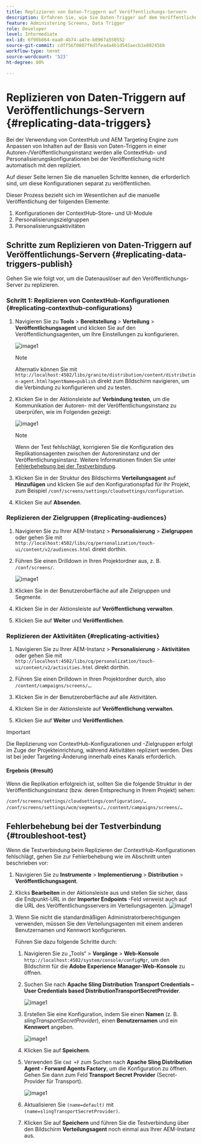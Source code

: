 ```yaml
---
title: Replizieren von Daten-Triggern auf Veröffentlichungs-Servern
description: Erfahren Sie, wie Sie Daten-Trigger auf dem Veröffentlichungs-Server für AEM Screens replizieren.
feature: Administering Screens, Data Trigger
role: Developer
level: Intermediate
exl-id: 6f90b864-eaa0-4b74-a47e-b0967a550552
source-git-commit: cdff56f0807f6d5fea4a4b1d545aecb1e80245bb
workflow-type: tm+mt
source-wordcount: '523'
ht-degree: 80%

---
```


# Replizieren von Daten-Triggern auf Veröffentlichungs-Servern {#replicating-data-triggers}

Bei der Verwendung von ContextHub und AEM Targeting Engine zum Anpassen von Inhalten auf der Basis von Daten-Triggern in einer Autoren-/Veröffentlichungsinstanz werden alle ContextHub- und Personalisierungskonfigurationen bei der Veröffentlichung nicht automatisch mit den  repliziert.

Auf dieser Seite lernen Sie die manuellen Schritte kennen, die erforderlich sind, um diese Konfigurationen separat zu veröffentlichen.

Dieser Prozess bezieht sich im Wesentlichen auf die manuelle Veröffentlichung der folgenden Elemente:

1. Konfigurationen der ContextHub-Store- und UI-Module
1. Personalisierungszielgruppen
1. Personalisierungsaktivitäten

## Schritte zum Replizieren von Daten-Triggern auf Veröffentlichungs-Servern {#replicating-data-triggers-publish}

Gehen Sie wie folgt vor, um die Datenauslöser auf den Veröffentlichungs-Server zu replizieren.

### Schritt 1: Replizieren von ContextHub-Konfigurationen {#replicating-contexthub-configurations}

1. Navigieren Sie zu **Tools** > **Bereitstellung** > **Verteilung** > **Veröffentlichungsagent** und klicken Sie auf den Veröffentlichungsagenten, um Ihre Einstellungen zu konfigurieren.

   ![image1](/help/user-guide/assets/replicating-triggers/replicating-triggers1.png)

   >[!NOTE]
   >
   >Alternativ können Sie mit `http://localhost:4502/libs/granite/distribution/content/distribution-agent.html?agentName=publish` direkt zum Bildschirm navigieren, um die Verbindung zu konfigurieren und zu testen.

1. Klicken Sie in der Aktionsleiste auf **Verbindung testen**, um die Kommunikation der Autoren- mit der Veröffentlichungsinstanz zu überprüfen, wie im Folgenden gezeigt:

   ![image1](/help/user-guide/assets/replicating-triggers/replicating-triggers2.png)

   >[!NOTE]
   >
   >Wenn der Test fehlschlägt, korrigieren Sie die Konfiguration des Replikationsagenten zwischen der Autoreninstanz und der Veröffentlichungsinstanz. Weitere Informationen finden Sie unter [Fehlerbehebung bei der Testverbindung](/help/user-guide/replicating-data-triggers.md#troubleshoot-test).

1. Klicken Sie in der Struktur des Bildschirms **Verteilungsagent** auf **Hinzufügen** und klicken Sie auf den Konfigurationspfad für Ihr Projekt, zum Beispiel `/conf/screens/settings/cloudsettings/configuration`.

1. Klicken Sie auf **Absenden**.

### Replizieren der Zielgruppen {#replicating-audiences}

1. Navigieren Sie zu Ihrer AEM-Instanz > **Personalisierung** > **Zielgruppen** oder gehen Sie mit `http://localhost:4502/libs/cq/personalization/touch-ui/content/v2/audiences.html` direkt dorthin.

1. Führen Sie einen Drilldown in Ihren Projektordner aus, z. B. `/conf/screens/`.

   ![image1](/help/user-guide/assets/replicating-triggers/replicating-triggers10.png)

1. Klicken Sie in der Benutzeroberfläche auf alle Zielgruppen und Segmente.

1. Klicken Sie in der Aktionsleiste auf **Veröffentlichung verwalten**.

1. Klicken Sie auf **Weiter** und **Veröffentlichen**.

### Replizieren der Aktivitäten {#replicating-activities}

1. Navigieren Sie zu Ihrer AEM-Instanz > **Personalisierung** > **Aktivitäten** oder gehen Sie mit `http://localhost:4502/libs/cq/personalization/touch-ui/content/v2/activities.html` direkt dorthin.

1. Führen Sie einen Drilldown in Ihren Projektordner durch, also `/content/campaigns/screens/…`.

1. Klicken Sie in der Benutzeroberfläche auf alle Aktivitäten.

1. Klicken Sie in der Aktionsleiste auf **Veröffentlichung verwalten**.

1. Klicken Sie auf **Weiter** und **Veröffentlichen**.

>[!IMPORTANT]
>
>Die Replizierung von ContextHub-Konfigurationen und -Zielgruppen erfolgt im Zuge der Projekteinrichtung, während Aktivitäten repliziert werden. Dies ist bei jeder Targeting-Änderung innerhalb eines Kanals erforderlich.

#### Ergebnis {#result}

Wenn die Replikation erfolgreich ist, sollten Sie die folgende Struktur in der Veröffentlichungsinstanz (bzw. deren Entsprechung in Ihrem Projekt) sehen:

`/conf/screens/settings/cloudsettings/configuration/…`
`/conf/screens/settings/wcm/segments/…`
`/content/campaigns/screens/…`

## Fehlerbehebung bei der Testverbindung {#troubleshoot-test}

Wenn die Testverbindung beim Replizieren der ContextHub-Konfigurationen fehlschlägt, gehen Sie zur Fehlerbehebung wie im Abschnitt unten beschrieben vor:

1. Navigieren Sie zu **Instrumente** > **Implementierung** > **Distribution** > **Veröffentlichungsagent**.

1. Klicks **Bearbeiten** in der Aktionsleiste aus und stellen Sie sicher, dass die Endpunkt-URL in der **Importer Endpoints** -Feld verweist auch auf die URL des Veröffentlichungsservers im Verteilungsagenten.
   ![image1](/help/user-guide/assets/replicating-triggers/replicating-triggers9.png)

1. Wenn Sie nicht die standardmäßigen Administratorberechtigungen verwenden, müssen Sie den Verteilungsagenten mit einem anderen Benutzernamen und Kennwort konfigurieren.

   Führen Sie dazu folgende Schritte durch:

   1. Navigieren Sie zu „Tools“ > **Vorgänge** > **Web-Konsole** `http://localhost:4502/system/console/configMgr`, um den Bildschirm für die **Adobe Experience Manager-Web-Konsole** zu öffnen.
   1. Suchen Sie nach **Apache Sling Distribution Transport Credentials – User Credentials based DistributionTransportSecretProvider**.

      ![image1](/help/user-guide/assets/replicating-triggers/replicating-triggers6.png)

   1. Erstellen Sie eine Konfiguration, indem Sie einen **Namen** (z. B. *slingTransportSecretProvider*), einen **Benutzernamen** und ein **Kennwort** angeben.

      ![image1](/help/user-guide/assets/replicating-triggers/replicating-triggers7.png)

   1. Klicken Sie auf **Speichern**.
   1. Verwenden Sie `Cmd +F` zum Suchen nach **Apache Sling Distribution Agent - Forward Agents Factory**, um die Konfiguration zu öffnen. Gehen Sie dann zum Feld **Transport Secret Provider** (Secret-Provider für Transport).

      ![image1](/help/user-guide/assets/replicating-triggers/replicating-triggers8.png)

   1. Aktualisieren Sie `(name=default)` mit `(name=slingTransportSecretProvider)`.
   1. Klicken Sie auf **Speichern** und führen Sie die Testverbindung über den Bildschirm **Verteilungsagent** noch einmal aus Ihrer AEM-Instanz aus.
